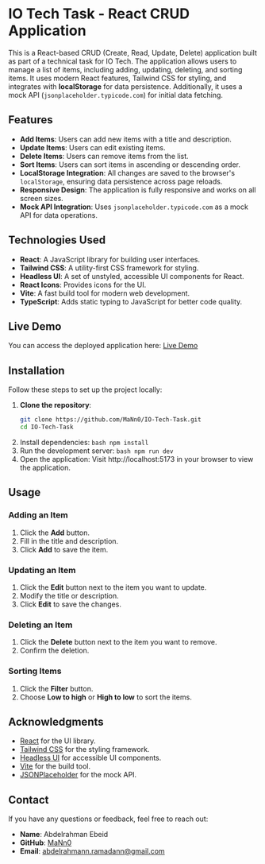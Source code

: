 # IO Tech Task - React CRUD Application

This is a React-based CRUD (Create, Read, Update, Delete) application built as part of a technical task for IO Tech. The application allows users to manage a list of items, including adding, updating, deleting, and sorting items. It uses modern React features, Tailwind CSS for styling, and integrates with **localStorage** for data persistence. Additionally, it uses a mock API (`jsonplaceholder.typicode.com`) for initial data fetching.

## Features

- **Add Items**: Users can add new items with a title and description.
- **Update Items**: Users can edit existing items.
- **Delete Items**: Users can remove items from the list.
- **Sort Items**: Users can sort items in ascending or descending order.
- **LocalStorage Integration**: All changes are saved to the browser's `localStorage`, ensuring data persistence across page reloads.
- **Responsive Design**: The application is fully responsive and works on all screen sizes.
- **Mock API Integration**: Uses `jsonplaceholder.typicode.com` as a mock API for data operations.

## Technologies Used

- **React**: A JavaScript library for building user interfaces.
- **Tailwind CSS**: A utility-first CSS framework for styling.
- **Headless UI**: A set of unstyled, accessible UI components for React.
- **React Icons**: Provides icons for the UI.
- **Vite**: A fast build tool for modern web development.
- **TypeScript**: Adds static typing to JavaScript for better code quality.

## Live Demo

You can access the deployed application here: [Live Demo](https://sage-empanada-f56d20.netlify.app/)

## Installation

Follow these steps to set up the project locally:

1. **Clone the repository**:
   ```bash
   git clone https://github.com/MaNn0/IO-Tech-Task.git
   cd IO-Tech-Task
2. Install dependencies:
   ```bash npm install ```
3. Run the development server:
   ```bash npm run dev```
4. Open the application:
   Visit http://localhost:5173 in your browser to view the application.

## Usage

### Adding an Item

1. Click the **Add** button.
2. Fill in the title and description.
3. Click **Add** to save the item.

### Updating an Item

1. Click the **Edit** button next to the item you want to update.
2. Modify the title or description.
3. Click **Edit** to save the changes.

### Deleting an Item

1. Click the **Delete** button next to the item you want to remove.
2. Confirm the deletion.

### Sorting Items

1. Click the **Filter** button.
2. Choose **Low to high** or **High to low** to sort the items.

## Acknowledgments

- [React](https://reactjs.org/) for the UI library.
- [Tailwind CSS](https://tailwindcss.com/) for the styling framework.
- [Headless UI](https://headlessui.com/) for accessible UI components.
- [Vite](https://vitejs.dev/) for the build tool.
- [JSONPlaceholder](https://jsonplaceholder.typicode.com/) for the mock API.

## Contact

If you have any questions or feedback, feel free to reach out:

- **Name**: Abdelrahman Ebeid
- **GitHub**: [MaNn0](https://github.com/MaNn0)
- **Email**: [abdelrahmann.ramadann@gmail.com](mailto:abdelrahmann.ramadann@gmail.com)
